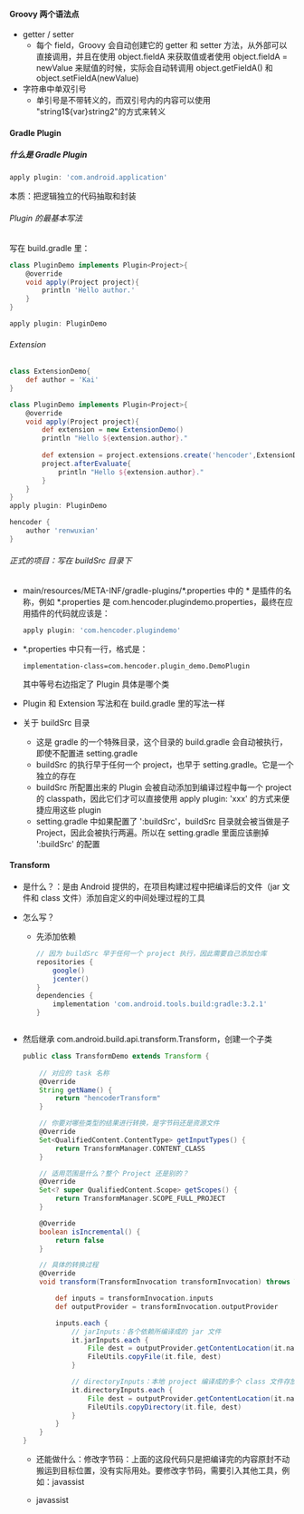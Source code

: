 #### Groovy 两个语法点

- getter / setter
  - 每个 field，Groovy 会自动创建它的 getter 和 setter 方法，从外部可以直接调用，并且在使用 object.fieldA 来获取值或者使用 object.fieldA = newValue 来赋值的时候，实际会自动转调用 object.getFieldA() 和 object.setFieldA(newValue)
- 字符串中单双引号
  - 单引号是不带转义的，而双引号内的内容可以使用 "string1${var}string2"的方式来转义

#### Gradle Plugin

##### 什么是 Gradle Plugin

```groovy
apply plugin: 'com.android.application'
```

本质：把逻辑独立的代码抽取和封装

###### Plugin 的最基本写法

写在 build.gradle 里：

```groovy
class PluginDemo implements Plugin<Project>{
	@override
	void apply(Project project){
		println 'Hello author.'
	}
}

apply plugin: PluginDemo
```

###### Extension

```groovy
class ExtensionDemo{
    def author = 'Kai'
}

class PluginDemo implements Plugin<Project>{
	@override
	void apply(Project project){
        def extension = new ExtensionDemo()
        println "Hello ${extension.author}."
        
		def extension = project.extensions.create('hencoder',ExtensionDemo)
        project.afterEvaluate{
            println "Hello ${extension.author}."
        }
	}
}
apply plugin: PluginDemo

hencoder {
    author 'renwuxian'
}
```

###### 正式的项目：写在 buildSrc 目录下

- main/resources/META-INF/gradle-plugins/*.properties 中的 * 是插件的名称，例如 *.properties 是 com.hencoder.plugindemo.properties，最终在应用插件的代码就应该是：

  ```groovy
  apply plugin: 'com.hencoder.plugindemo'
  ```

- *.properties 中只有一行，格式是：

  ```
  implementation-class=com.hencoder.plugin_demo.DemoPlugin
  ```

  其中等号右边指定了 Plugin 具体是哪个类

- Plugin 和 Extension 写法和在 build.gradle 里的写法一样

- 关于 buildSrc 目录

  - 这是 gradle 的一个特殊目录，这个目录的 build.gradle 会自动被执行，即使不配置进 setting.gradle
  - buildSrc 的执行早于任何一个 project，也早于 setting.gradle。它是一个独立的存在
  - buildSrc 所配置出来的 Plugin 会被自动添加到编译过程中每一个 project 的 classpath，因此它们才可以直接使用 apply plugin: 'xxx' 的方式来便捷应用这些 plugin
  - setting.gradle 中如果配置了 ':buildSrc'，buildSrc 目录就会被当做是子 Project，因此会被执行两遍。所以在 setting.gradle 里面应该删掉 ':buildSrc' 的配置

#### Transform

- 是什么？：是由 Android 提供的，在项目构建过程中把编译后的文件（jar 文件和 class 文件）添加自定义的中间处理过程的工具

- 怎么写？

  - 先添加依赖

    ```groovy
    // 因为 buildSrc 早于任何一个 project 执行，因此需要自己添加仓库
    repositories {
        google()
        jcenter()
    }
    dependencies {
        implementation 'com.android.tools.build:gradle:3.2.1'
    }
  ```
  
- 然后继承 com.android.build.api.transform.Transform，创建一个子类
  
    ```groovy
    public class TransformDemo extends Transform {
        
        // 对应的 task 名称
        @Override
        String getName() {
            return "hencoderTransform"
        }
    
        // 你要对哪些类型的结果进行转换，是字节码还是资源文件
        @Override
        Set<QualifiedContent.ContentType> getInputTypes() {
            return TransformManager.CONTENT_CLASS
        }
    
        // 适用范围是什么？整个 Project 还是别的？
        @Override
        Set<? super QualifiedContent.Scope> getScopes() {
            return TransformManager.SCOPE_FULL_PROJECT
        }
    
        @Override
        boolean isIncremental() {
            return false
        }
    
        // 具体的转换过程
        @Override
        void transform(TransformInvocation transformInvocation) throws TransformException, InterruptedException, IOException {
    
            def inputs = transformInvocation.inputs
            def outputProvider = transformInvocation.outputProvider
    
            inputs.each {
                // jarInputs：各个依赖所编译成的 jar 文件
                it.jarInputs.each {
                    File dest = outputProvider.getContentLocation(it.name, it.contentTypes, it.scopes, Format.JAR)
                    FileUtils.copyFile(it.file, dest)
                }
    
                // directoryInputs：本地 project 编译成的多个 class 文件存放的目录
                it.directoryInputs.each {
                    File dest = outputProvider.getContentLocation(it.name, it.contentTypes, it.scopes, Format.DIRECTORY)
                    FileUtils.copyDirectory(it.file, dest)
                }
            }
        }
    }
  ```
  
  - 还能做什么：修改字节码：上面的这段代码只是把编译完的内容原封不动搬运到目标位置，没有实际用处。要修改字节码，需要引入其他工具，例如：javassist
  
  - javassist

